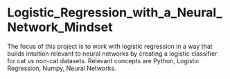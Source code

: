 # Logistic_Regression_with_a_Neural_Network_Mindset
The focus of this project is to work with logistic regression in a way that builds intuition relevant to neural networks by creating a logistic classifier for cat vs non-cat datasets. Relevant concepts are Python, Logistic Regression, Numpy, Neural Networks.
